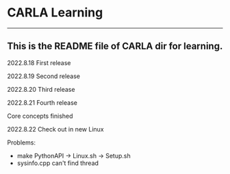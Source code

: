 # CARLA Learning 
--- 
This is the README file of CARLA dir for learning.
---
2022.8.18 First release 

2022.8.19 Second release

2022.8.20 Third release 

2022.8.21 Fourth release    

Core concepts finished

2022.8.22 Check out in new Linux

Problems:
- make PythonAPI -> Linux.sh -> Setup.sh 
- sysinfo.cpp can't find thread 